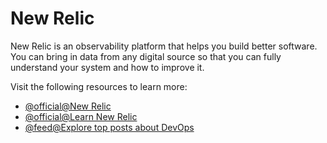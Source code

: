 # New Relic

New Relic is an observability platform that helps you build better software. You can bring in data from any digital source so that you can fully understand your system and how to improve it.

Visit the following resources to learn more:

- [@official@New Relic](https://newrelic.com/)
- [@official@Learn New Relic](https://learn.newrelic.com/)
- [@feed@Explore top posts about DevOps](https://app.daily.dev/tags/devops?ref=roadmapsh)

